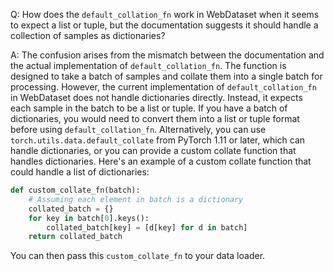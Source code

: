 Q: How does the `default_collation_fn` work in WebDataset when it seems to expect a list or tuple, but the documentation suggests it should handle a collection of samples as dictionaries?

A: The confusion arises from the mismatch between the documentation and the actual implementation of `default_collation_fn`. The function is designed to take a batch of samples and collate them into a single batch for processing. However, the current implementation of `default_collation_fn` in WebDataset does not handle dictionaries directly. Instead, it expects each sample in the batch to be a list or tuple. If you have a batch of dictionaries, you would need to convert them into a list or tuple format before using `default_collation_fn`. Alternatively, you can use `torch.utils.data.default_collate` from PyTorch 1.11 or later, which can handle dictionaries, or you can provide a custom collate function that handles dictionaries. Here's an example of a custom collate function that could handle a list of dictionaries:

```python
def custom_collate_fn(batch):
    # Assuming each element in batch is a dictionary
    collated_batch = {}
    for key in batch[0].keys():
        collated_batch[key] = [d[key] for d in batch]
    return collated_batch
```

You can then pass this `custom_collate_fn` to your data loader.
